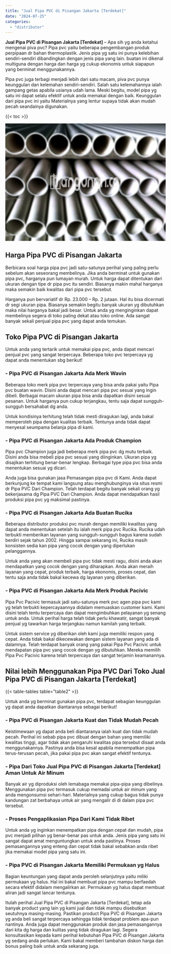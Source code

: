 ```yaml
---
title: "Jual Pipa PVC di Pisangan Jakarta [Terdekat]"
date: "2024-07-25"
categories: 
  - "distributor"
---
```


**Jual Pipa PVC di Pisangan Jakarta \[Terdekat\]** – Apa sih yg anda ketahui mengenai piva pvc? Pipa pvc yaitu beberapa pengembangan produk perpipaan dr bahan thermoplastik. Jenis pipa yg satu ini punya kelebihan sendiri-sendiri dibandingkan dengan jenis pipa yang lain. buatan ini dikenal multiguna dengan harga dan harga yg cukup ekonomis untuk siapapun yang berminat menggunakannya.

Pipa pvc juga terbagi menjadi lebih dari satu macam, piva pvc punya keunggulan dan kelemahan sendiri-sendiri. Salah satu kelemahannya ialah gampang getas apabila usianya udah lama. Meski begitu, model pipa yg satu ini dapat selalu efektif untuk anda memakai dengan baik. Keunggulan dari pipa pvc ini yaitu Materialnya yang lentur supaya tidak akan mudah pecah seandainya digunakan.

{{< toc >}}

![Jual Pipa PVC di Pisangan Jakarta [Terdekat]](/images/jaul-pipa-pvc-62.png)

## Harga Pipa PVC di Pisangan Jakarta

Berbicara soal harga pipa pvc jadi satu-satunya perihal yang paling perlu sebelum akan seseorang membelinya. Jika anda berminat untuk gunakan pipa pvc, harganya pun lumayan murah. Untuk harga dapat ditentukan dari ukuran dengan tipe dr pipa pvc itu sendiri. Biasanya makin mahal harganya maka semakin baik kwalitas dari pipa pvc tersebut.

Harganya pun bervariatif dr Rp. 23.000 – Rp. 2 jutaan. Hal itu bisa dicermati dr segi ukuran pipa. Biasanya semakin begitu banyak ukuran yg dibutuhkan maka nilai harganya bakal jadi besar. Untuk anda yg menginginkan dapat membelinya segera di toko paling dekat atau toko online. Ada sangat banyak sekali penjual pipa pvc yang dapat anda temukan.

## Toko Pipa PVC di Pisangan Jakarta

Untuk anda yang tertarik untuk memakai pipa pvc, anda dapat mencari penjual pvc yang sangat terpercaya. Beberapa toko pvc terpercaya yg dapat anda menentukan sbg berikut!

### \- Pipa PVC di Pisangan Jakarta Ada Merk Wavin

Beberapa toko merk pipa pvc terpercaya yang bisa anda pakai yaitu Pipa pvc buatan wavin. Disini anda dapat mencari pipa pvc sesuai yang ingin dibeli. Berbagai macam ukuran pipa bisa anda dapatkan disini sesuai pesanan. Untuk harganya pun cukup terjangkau, tentu saja dapat sungguh-sungguh bersahabat dg anda.

Untuk kondisinya terhitung telah tidak mesti diragukan lagi, anda bakal memperoleh pipa dengan kualitas terbaik. Tentunya anda tidak dapat menyesal seumpama belanja pipa di kami.

### \- Pipa PVC di Pisangan Jakarta Ada Produk Champion

Pipa pvc Champion juga jadi beberapa merk pipa pvc dg mutu terbaik. Disini anda bisa mebeli pipa pvc sesuai yang diinginkan. Ukuran pipa yg disajikan terhitung benar-benar lengkap. Berbagai type pipa pvc bisa anda menentukan sesuai yg dicari.

Anda juga bisa gunakan jasa Pemasangan pipa pvc di Kami. Anda dapat berkunjung ke tempat kami langsung atau menghubunginya via situs resmi dr Pipa PVC Dari Champion. Telah terdapat begitu banyak sekali orang yg bekerjasama dg Pipa PVC Dari Champion. Anda dapat mendapatkan hasil produksi pipa pvc yg maksimal pastinya.

### \- Pipa PVC di Pisangan Jakarta Ada Buatan Rucika

Beberapa distributor produksi pvc murah dengan memiliki kwalitas yang dapat anda menentukan setelah itu ialah merk pipa pvc Rucika. Rucika udah terbukti memberikan layanan yang sungguh-sungguh bagus karena sudah berdiri sejak tahun 2002. Hingga sampai sekarang ini, Rucika masih konsisten sedia kan pipa yang cocok dengan yang diperlukan pelanggannya.

Untuk anda yang akan membeli pipa pvc tidak mesti ragu, disini anda akan mendapatkan yang cocok dengan yang diharapkan. Anda akan meraih layanan yang cepat, produk terbaik, harga ekonomis, proses cepat, dan tentu saja anda tidak bakal kecewa dg layanan yang diberikan.

### \- Pipa PVC di Pisangan Jakarta Ada Merk Produk Pacivic

Pipa Pvc Pacivic termasuk jadi satu-satunya merk pvc agen pipa pvc kami yg telah terbukti kepercayaannya didalam memuaskan customer kami. Kami disini telah tentu terpercaya dan dapat mengimbuhkan pelayanan yg senang untuk anda. Untuk perihal harga telah tidak perlu khawatir, sangat banyak penjual yg tawarkan harga terjangkau namun kamilah yang terbaik.

Untuk sistem service yg diberikan oleh kami juga memiliki respon yang cepat. Anda tidak bakal dikecewakan dengan sistem layanan yang ada di dalamnya. Telah terdapat banyak orang yang pakai Pipa Pvc Pacivic untuk mendapatan pipa pvc yang cocok dengan yg dibutuhkan. Mereka memilih Pipa Pvc Pacivic karena telah terpercaya dan sangat terjamin keamanannya.

## Nilai lebih Menggunakan Pipa PVC Dari Toko Jual Pipa PVC di Pisangan Jakarta \[Terdekat\]

{{< table-tables table="table2" >}}

Untuk anda yg berminat gunakan pipa pvc, terdapat sebagian keunggulan yg dapat anda dapatkan diantaranya sebagai berikut!

### \- Pipa PVC di Pisangan Jakarta Kuat dan Tidak Mudah Pecah

Keistimewaan yg dapat anda beli diantaranya ialah kuat dan tidak mudah pecah. Perihal ini sebab pipa pvc dibuat dengan bahan yang memiliki kwalitas tinggi, agar tidak akan pengaruhi kwalitas pipa tersebut disaat anda menggunakannya. Pastinya anda bisa kesal apabila menempatkan pipa terus-terusan pecah, jika pakai pipa pvc akan sangat efektif tentunya.

### \- Pipa Dari Toko Jual Pipa PVC di Pisangan Jakarta \[Terdekat\] Aman Untuk Air Minum

Banyak air yg diproduksi oleh lemabaga memakai pipa-pipa yang dibelinya. Menggunakan pipa pvc termasuk cukup memadai untuk air minum yang anda mengonsumsi sehari-hari. Materialnya yang cukup bagus tidak punya kandungan zat berbahaya untuk air yang mengalir di di dalam pipa pvc tersebut.

### \- Proses Pengaplikasian Pipa Dari Kami Tidak Ribet

Untuk anda yg inginkan menempatkan pipa dengan cepat dan mudah, pipa pvc menjadi pilihan yg benar-benar pas untuk anda. Jenis pipa yang satu ini sangat dapat amat menguntungkan untuk anda pastinya. Proses pemasangannya yang enteng dan cepat tidak bakal sebabkan anda ribet jika memakai model pipa yang satu ini.

### \- Pipa PVC di Pisangan Jakarta Memiliki Permukaan yg Halus

Bagian keuntungan yang dapat anda peroleh selanjutnya yaitu miliki permukaan yg halus. Hal ini bakal membuat pipa pvc mampu berfaedah secara efektif didalam mengalirkan air. Permukaan yg halus dapat membuat aliran jadi sangat lancar tentunya.

Itulah perihal Jual Pipa PVC di Pisangan Jakarta \[Terdekat\], tetap ada banyak product yang lain yg kami jual dan tidak mampu disebutkan seutuhnya masing-masing. Pastikan product Pipa PVC di Pisangan Jakarta yg anda beli sangat terpercaya sehingga tidak terdapat problem apa-pun nantinya. Anda juga dapat menggunakan produk dan jasa pemasangannya dari kita dg harga dan kulitas yang tidak diragukan lagi. Segera konsultasikan kepada kami perihal kebutuhan Pipa PVC di Pisangan Jakarta yg sedang anda perlukan. Kami bakal memberi tambahan diskon harga dan bonus paling baik untuk anda sekarang juga.
